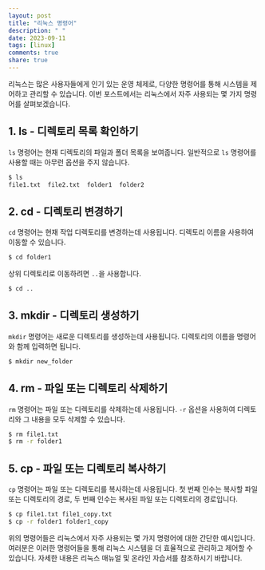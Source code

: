 ```yaml
---
layout: post
title: "리눅스 명령어"
description: " "
date: 2023-09-11
tags: [linux]
comments: true
share: true
---
```


리눅스는 많은 사용자들에게 인기 있는 운영 체제로, 다양한 명령어를 통해 시스템을 제어하고 관리할 수 있습니다. 이번 포스트에서는 리눅스에서 자주 사용되는 몇 가지 명령어를 살펴보겠습니다.

## 1. ls - 디렉토리 목록 확인하기

`ls` 명령어는 현재 디렉토리의 파일과 폴더 목록을 보여줍니다. 일반적으로 `ls` 명령어를 사용할 때는 아무런 옵션을 주지 않습니다.

```bash
$ ls
file1.txt  file2.txt  folder1  folder2
```

## 2. cd - 디렉토리 변경하기

`cd` 명령어는 현재 작업 디렉토리를 변경하는데 사용됩니다. 디렉토리 이름을 사용하여 이동할 수 있습니다.

```bash
$ cd folder1
```

상위 디렉토리로 이동하려면 `..`을 사용합니다.

```bash
$ cd ..
```

## 3. mkdir - 디렉토리 생성하기

`mkdir` 명령어는 새로운 디렉토리를 생성하는데 사용됩니다. 디렉토리의 이름을 명령어와 함께 입력하면 됩니다.

```bash
$ mkdir new_folder
```

## 4. rm - 파일 또는 디렉토리 삭제하기

`rm` 명령어는 파일 또는 디렉토리를 삭제하는데 사용됩니다. `-r` 옵션을 사용하여 디렉토리와 그 내용을 모두 삭제할 수 있습니다.

```bash
$ rm file1.txt
$ rm -r folder1
```

## 5. cp - 파일 또는 디렉토리 복사하기

`cp` 명령어는 파일 또는 디렉토리를 복사하는데 사용됩니다. 첫 번째 인수는 복사할 파일 또는 디렉토리의 경로, 두 번째 인수는 복사된 파일 또는 디렉토리의 경로입니다.

```bash
$ cp file1.txt file1_copy.txt
$ cp -r folder1 folder1_copy
```

위의 명령어들은 리눅스에서 자주 사용되는 몇 가지 명령어에 대한 간단한 예시입니다. 여러분은 이러한 명령어들을 통해 리눅스 시스템을 더 효율적으로 관리하고 제어할 수 있습니다. 자세한 내용은 리눅스 매뉴얼 및 온라인 자습서를 참조하시기 바랍니다.